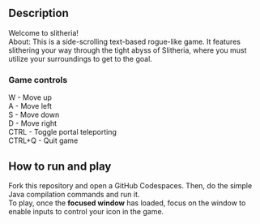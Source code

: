 ## Description

Welcome to slitheria! <br/>
About: This is a side-scrolling text-based rogue-like game. It features slithering your way through the tight abyss of Slitheria, where you must utilize your surroundings to get to the goal.

### Game controls
  W - Move up <br/>
  A - Move left <br/>
  S - Move down <br/>
  D - Move right <br/>
  CTRL - Toggle portal teleporting <br/>
  CTRL+Q - Quit game <br/>
## How to run and play

Fork this repository and open a GitHub Codespaces.
Then, do the simple Java compilation commands and run it.
<br/>
To play, once the **focused window** has loaded, focus on the window to enable inputs to control your icon in the game.
